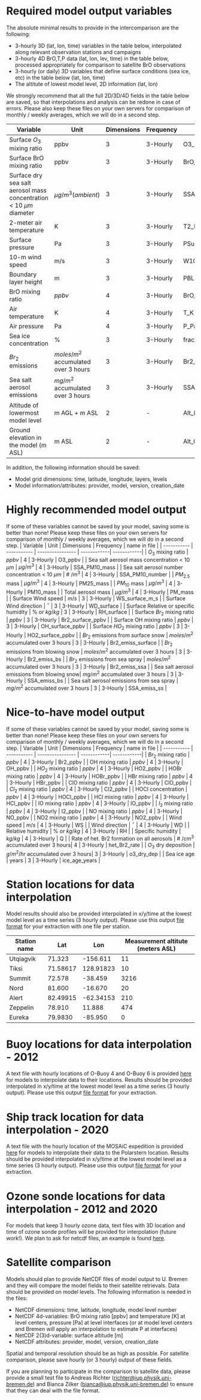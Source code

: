 # Required model output variables
The absolute minimal results to provide in the intercomparison are the following:
- 3-hourly 3D (lat, lon, time) variables in the table below, interpolated along relevant observation stations and campaigns
- 3-hourly 4D BrO,T,P data (lat, lon, lev, time) in the table below, processed appropriately for comparison to satellite BrO observations
- 3-hourly (or daily) 3D variables that define surface conditions (sea ice, etc) in the table below (lat, lon, time)
- The altitute of lowest model level, 2D information (lat, lon) 

We strongly recommend that all the full 2D/3D/4D fields in the table below are saved, so that interpolations and analysis can be redone in case of errors.  Please also keep these files on your own servers for comparison of monthly / weekly averages, which we will do in a second step.

| Variable      | Unit | Dimensions | Frequency | name in file |
| ----------- | ----------- | ---------------- | ------------| ------------|
| Surface $O_3$ mixing ratio | ppbv | 3 | 3-Hourly | O3_surface_ppbv |
| Surface BrO mixing ratio | ppbv | 3 | 3-Hourly | BrO_surface_ppbv |
| Surface dry sea salt aerosol mass concentration < 10 ${\mu}m$ diameter | $\mu g/m^{3} (ambient)$ | 3 | 3-Hourly | SSA_surface_PM10_mass |
| 2-meter air temperature | K | 3 | 3-Hourly | T2_K |
| Surface pressure | Pa | 3 | 3-Hourly | PSurf_Pa |
| 10-m wind speed | m/s | 3 | 3-Hourly | W10_m_s |
| Boundary layer height | m | 3 | 3-Hourly | PBLH_m |
| BrO mixing ratio  | $ppbv$ | 4 | 3-Hourly | BrO_ppbv |
| Air temperature | K | 4 | 3-Hourly | T_K |
| Air pressure  | Pa | 4 | 3-Hourly | P_Pa |
| Sea ice concentration | \% | 3 | 3-Hourly | frac_sea_ice |
| $Br_2$ emissions| $moles/m^{2}$ accumulated over 3 hours | 3 | 3-Hourly | Br2_emiss_mol_m2 |
| Sea salt aerosol emissions| ${mg/m^{2}}$ accumulated over 3 hours | 3 | 3-Hourly | SSA_emiss_mg_m2 |
| Altitude of lowermost model level | m AGL + m ASL| 2 | - | Alt_lev0_m |
| Ground elevation in the model (m ASL)  | m ASL  | 2 | - | Alt_GL_m |


In addition, the following information should be saved:
- Model grid dimensions: time, latitude, longitude, layers, levels
- Model information/attributes: provider, model, version, creation_date

# Highly recommended model output
If some of these variables cannot be saved by your model, saving some is better than none! Please keep these files on your own servers for comparison of monthly / weekly averages, which we will do in a second step.
| Variable      | Unit | Dimensions | Frequency | name in file |
| ----------- | ----------- | ---------------- | ------------| ------------|
| $O_3$ mixing ratio | $ppbv$ | 4 | 3-Hourly | O3_ppbv |
| Sea salt aerosol mass concentration < 10 ${\mu}m$ | $\mu g/m^{3}$ | 4 | 3-Hourly | SSA_PM10_mass |
| Sea salt aerosol number concentration < 10 ${\mu}m$ | \# $/m^{3}$ | 4 | 3-Hourly | SSA_PM10_number |
| $PM_{2.5}$ mass  | ${\mu}g/m^{3}$ | 4 | 3-Hourly | PM25_mass |
| $PM_{10}$  mass | ${\mu}g/m^{3}$ | 4 | 3-Hourly | PM10_mass |
| Total aerosol mass | ${\mu}g/m^{3}$ | 4 | 3-Hourly | PM_mass |
| Surface Wind speed | $m/s$ | 3 | 3-Hourly | WS_surface_m_s |
| Surface Wind direction | $^\circ$ | 3 | 3-Hourly | WD_surface |
| Surface Relative or specific humidity | \% or $kg/kg$ | 3 | 3-Hourly | RH_surface |
| Surface $Br_2$ mixing ratio | $ppbv$ | 3 | 3-Hourly | Br2_surface_ppbv |
| Surface OH mixing ratio | $ppbv$ | 3 | 3-Hourly | OH_surface_ppbv |
| Surface $HO_2$ mixing ratio | $ppbv$ | 3 | 3-Hourly | HO2_surface_ppbv |
| $Br_2$ emissions from surface snow | $moles/m^{2}$ accumulated over 3 hours | 3 | 3-Hourly | Br2_emiss_surface |
| $Br_2$ emissions from blowing snow | $moles/m^{2}$ accumulated over 3 hours | 3 | 3-Hourly | Br2_emiss_bs |
| $Br_2$ emissions from sea spray | $moles/m^{2}$ accumulated over 3 hours | 3 | 3-Hourly | Br2_emiss_ssa |
| Sea salt aerosol emissions from blowing snow| $mg/m^{2}$ accumulated over 3 hours | 3 | 3-Hourly | SSA_emiss_bs |
| Sea salt aerosol emissions from sea spray | $mg/m^{2}$ accumulated over 3 hours | 3 | 3-Hourly | SSA_emiss_ss |

# Nice-to-have model output
If some of these variables cannot be saved by your model, saving some is better than none! Please keep these files on your own servers for comparison of monthly / weekly averages, which we will do in a second step.
| Variable      | Unit | Dimensions | Frequency | name in file |
| ----------- | ----------- | ---------------- | ------------| ------------|
| $Br_2$ mixing ratio | $ppbv$ | 4 | 3-Hourly | Br2_ppbv |
| OH mixing ratio | $ppbv$ | 4 | 3-Hourly | OH_ppbv |
| $HO_2$ mixing ratio | $ppbv$ | 4 | 3-Hourly | HO2_ppbv |
| HOBr mixing ratio | $ppbv$ | 4 | 3-Hourly | HOBr_ppbv |
| HBr mixing ratio | $ppbv$ | 4 | 3-Hourly | HBr_ppbv |
| ClO mixing ratio | $ppbv$ | 4 | 3-Hourly | ClO_ppbv |
| $Cl_2$ mixing ratio | $ppbv$ | 4 | 3-Hourly | Cl2_ppbv |
| HOCl concentration | $ppbv$ | 4 | 3-Hourly | HOCl_ppbv |
| HCl mixing ratio | $ppbv$ | 4 | 3-Hourly | HCl_ppbv |
| IO mixing ratio | $ppbv$ | 4 | 3-Hourly | IO_ppbv |
| $I_2$ mixing ratio | $ppbv$ | 4 | 3-Hourly | I2_ppbv |
| NO mixing ratio | $ppbv$ | 4 | 3-Hourly | NO_ppbv |
| NO2 mixing ratio | $ppbv$ | 4 | 3-Hourly | NO2_ppbv |
| Wind speed | $m/s$ | 4 | 3-Hourly | WS |
| Wind direction | $^\circ$ | 4 | 3-Hourly | WD |
| Relative humidity | \% or $kg/kg$ | 4 | 3-Hourly | RH |
| Specific humidity | $kg/kg$ | 4 | 3-Hourly | Q |
| Rate of het. Br2 formation on all aerosols | \# $/cm^{3}$ accumulated over 3 hours| 4 | 3-Hourly | het_Br2_rate |
| $O_3$ dry deposition | $g/m^{2}/hr$ accumulated over 3 hours| 3 | 3-Hourly | o3_dry_dep |
| Sea ice age | years | 3 | 3-Hourly | ice_age_years |



# Station locations for data interpolation
Model results should also be provided  interpolated in x/y/time at the lowest model level as a time series (3 hourly output). Please use this output [file format](example_surface_output_txt_file.txt) for your extraction with one file per station.

| Station name      | Lat | Lon | Measurement altitute (meters ASL) |
| ----------- | ----------- | ---------------- | ---------  |
|Utqiagvik    | 71.323 |  -156.611 | 11 |
|Tiksi  | 71.58617 | 128.91823 | 10 |
|Summit | 72.578 | -38.459 | 3216 |
|Nord  | 81.600 | -16.670 | 20 |
|Alert | 82.49915 | -62.34153 | 210 |
|Zeppelin | 78.910  | 11.888 | 474 |
|Eureka | 79.9830 | -85.950 | 0 |

# Buoy locations for data interpolation - 2012
A text file with hourly locations of O-Buoy 4 and O-Buoy 6 is provided [here](O-buoys_track_B4_B6_Spring2012.txt) for models to interpolate data to their locations.  Results should be provided interpolated in x/y/time at the lowest model level as a time series (3 hourly output).  Please use this output [file format](example_surface_output_txt_file.txt) for your extraction.

# Ship track location for data interpolation - 2020 
A text file with the hourly location of the MOSAiC expedition is provided [here](Shiptrack_Polarstern_MOSAiC_Spring2020.txt) for models to interpolate their data to the Polarstern location. Results should be provided interpolated in x/y/time at the lowest model level as a time series (3 hourly output). Please use this output [file format](example_surface_output_txt_file.txt) for your extraction.

# Ozone sonde locations for data interpolation - 2012 and 2020
For models that keep 3 hourly ozone data, text files with 3D location and time of ozone sonde profiles will be provided for interpolation (future work!).  We plan to ask for netcdf files, an example is found [here](example_vertical_profile_output.nc).

# Satellite comparison
Models should plan to provide NetCDF files of model output to U. Bremen and they will compare the model fields to their satellite retrievals. Data should be provided on model levels. The following information is needed in the files:
 
- NetCDF dimensions: time, latitude, longitude, model level number
- NetCDF 4d-variables: BrO mixing ratio [ppbv] and temperature [K] at level centers, pressure [Pa] at level interfaces (or at model level centers and Bremen will apply an interpolation to estimate P at interfaces)
- NetCDF 2(3)d-variable: surface altitude [m]
- NetCDF attributes: provider, model, version, creation_date

Spatial and temporal resolution should be as high as possible. For satellite comparison, please save hourly (or 3 hourly) output of these fields.

If you are planning to participate in the comparison to satellite data, please provide a small test file to Andreas Richter (richter@iup.physik.uni-bremen.de) and Bianca Zilker (bianca@iup.physik.uni-bremen.de) to ensure that they can deal with the file format.
